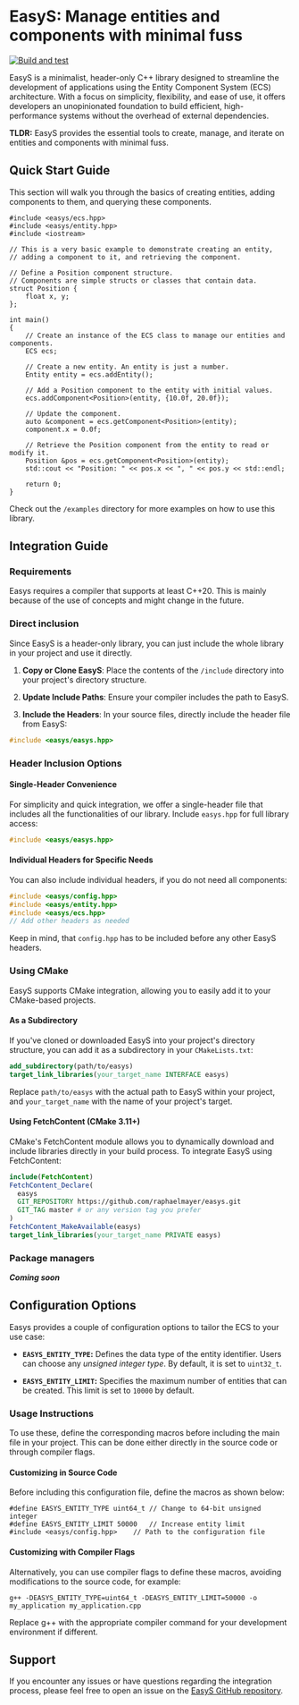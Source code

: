 # EasyS: Manage entities and components with minimal fuss

[![Build and test](https://github.com/raphaelmayer/easys/actions/workflows/cmake-build-and-test.yml/badge.svg)](https://github.com/raphaelmayer/easys/actions/workflows/cmake-build-and-test.yml)

EasyS is a minimalist, header-only C++ library designed to streamline the development of applications using the Entity Component System (ECS) architecture. With a focus on simplicity, flexibility, and ease of use, it offers developers an unopinionated foundation to build efficient, high-performance systems without the overhead of external dependencies.

**TLDR:** EasyS provides the essential tools to create, manage, and iterate on entities and components with minimal fuss.


## Quick Start Guide

This section will walk you through the basics of creating entities, adding components to them, and querying these components.

```
#include <easys/ecs.hpp>
#include <easys/entity.hpp>
#include <iostream>

// This is a very basic example to demonstrate creating an entity,
// adding a component to it, and retrieving the component.

// Define a Position component structure.
// Components are simple structs or classes that contain data.
struct Position {
	float x, y;
};

int main()
{
	// Create an instance of the ECS class to manage our entities and components.
	ECS ecs;

	// Create a new entity. An entity is just a number.
	Entity entity = ecs.addEntity();

	// Add a Position component to the entity with initial values.
	ecs.addComponent<Position>(entity, {10.0f, 20.0f});

	// Update the component.
	auto &component = ecs.getComponent<Position>(entity);
	component.x = 0.0f;

	// Retrieve the Position component from the entity to read or modify it.
	Position &pos = ecs.getComponent<Position>(entity);
	std::cout << "Position: " << pos.x << ", " << pos.y << std::endl;

	return 0;
}
```

Check out the ```/examples``` directory for more examples on how to use this library.

## Integration Guide

### Requirements

Easys requires a compiler that supports at least C++20. This is mainly because of the use of concepts and might change in the future.

### Direct inclusion

Since EasyS is a header-only library, you can just include the whole library in your project and use it directly.

1. **Copy or Clone EasyS**: Place the contents of the  `/include` directory into your project's directory structure.

2. **Update Include Paths**: Ensure your compiler includes the path to EasyS. 

3. **Include the Headers**: In your source files, directly include the header file from EasyS: 
```cpp
#include <easys/easys.hpp>
```

### Header Inclusion Options

#### Single-Header Convenience
For simplicity and quick integration, we offer a single-header file that includes all the functionalities of our library.
Include `easys.hpp` for full library access:
```cpp
#include <easys/easys.hpp>
```

#### Individual Headers for Specific Needs

You can also include individual headers, if you do not need all components:
```cpp
#include <easys/config.hpp>
#include <easys/entity.hpp>
#include <easys/ecs.hpp>
// Add other headers as needed
```
Keep in mind, that `config.hpp` has to be included before any other EasyS headers.

### Using CMake

EasyS supports CMake integration, allowing you to easily add it to your CMake-based projects.

#### As a Subdirectory

If you've cloned or downloaded EasyS into your project's directory structure, you can add it as a subdirectory in your `CMakeLists.txt`:

```cmake
add_subdirectory(path/to/easys)
target_link_libraries(your_target_name INTERFACE easys)
```

Replace `path/to/easys` with the actual path to EasyS within your project, and `your_target_name` with the name of your project's target.

#### Using FetchContent (CMake 3.11+)

CMake's FetchContent module allows you to dynamically download and include libraries directly in your build process. To integrate EasyS using FetchContent:

```cmake
include(FetchContent)
FetchContent_Declare(
  easys
  GIT_REPOSITORY https://github.com/raphaelmayer/easys.git
  GIT_TAG master # or any version tag you prefer
)
FetchContent_MakeAvailable(easys)
target_link_libraries(your_target_name PRIVATE easys)
```

### Package managers

***Coming soon***

## Configuration Options

Easys provides a couple of configuration options to tailor the ECS to your use case:

- **```EASYS_ENTITY_TYPE```:** Defines the data type of the entity identifier. Users can choose any *unsigned integer type*. 
By default, it is set to ```uint32_t```. 

- **```EASYS_ENTITY_LIMIT```:** Specifies the maximum number of entities that can be created. 
This limit is set to ```10000``` by default. 

### Usage Instructions

To use these, define the corresponding macros before including the main file in your project. This can be done either directly in the source code or through compiler flags.

#### Customizing in Source Code

Before including this configuration file, define the macros as shown below:

```
#define EASYS_ENTITY_TYPE uint64_t // Change to 64-bit unsigned integer
#define EASYS_ENTITY_LIMIT 50000   // Increase entity limit
#include <easys/config.hpp>	   // Path to the configuration file
```

#### Customizing with Compiler Flags

Alternatively, you can use compiler flags to define these macros, avoiding modifications to the source code, for example:

```g++ -DEASYS_ENTITY_TYPE=uint64_t -DEASYS_ENTITY_LIMIT=50000 -o my_application my_application.cpp```

Replace g++ with the appropriate compiler command for your development environment if different.

## Support

If you encounter any issues or have questions regarding the integration process, please feel free to open an issue on the [EasyS GitHub repository](https://github.com/raphaelmayer/EasyS/issues).
